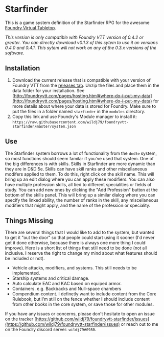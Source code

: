 # Starfinder

This is a game system definition of the Starfinder RPG for the awesome [Foundry Virtual Tabletop](http://foundryvtt.com/).

_This version is only compatible with Foundry VTT version of 0.4.2 or greater. You can directly download v0.1.3 of this sytem to use it on versions 0.4.0 and 0.4.1. This sytem will not work on any of the 0.3.x versions of the software._

## Installation
1. Download the current release that is compatible with your version of Foundry VTT from the [releases tab](https://github.com/wildj79/foundryvtt-starfinder/releases). Unzip the files and place them in the data folder for your installation. See [http://foundryvtt.com/pages/hosting.html#where-do-i-put-my-data](http://foundryvtt.com/pages/hosting.html#where-do-i-put-my-data) for more details about where your data is stored for Foundry. Make sure to put the files in a folder named `starfinder` in the `modules` directory.
2. Copy this link and use Foundry's Module manager to install it: `https://raw.githubusercontent.com/wildj79/foundryvtt-starfinder/master/system.json`

## Use

The Starfinder system borrows a lot of functionality from the `dnd5e` system, so most functions should seem familar if you've used that system. One of the big differences is with skills. Skills in Starfinder are more dynamic than they are in D&D 5e. Skills can have skill ranks and other miscellaneous modifers applied to them. To do this, right click on the skill name. This will bring up an edit dialog where you can apply these modifiers. You can also have multiple profession skills, all tied to different specialities or fields of study. You can add new ones by clicking the "Add Profession" button at the bottom of the skills panel. This will bring up a similar dialog where you can specify the linked ability, the number of ranks in the skill, any miscellaneous modifiers that might apply, and the name of the profession or speciality. 

## Things Missing

There are several things that I would like to add to the system, but wanted to get it "out the door" so that people could start using it sooner (I'd never get it done otherwise, becuase there is always one more thing I could improve). Here is a short list of things that still need to be done (not all inclusive. I reserve the right to change my mind about what features should be included or not).

* Vehicle attacks, modifiers, and systems. This still needs to be implemented.
* Starship systems and critical damage.
* Auto calculate EAC and KAC based on equiped armor.
* Containers. e.g. Backbacks and Null-space chambers
* Compendium content. I definetly want to include content from the Core Rulebook, but I'm still on the fence whether I should include content from other books in the core system, or save those for other modules.

If you have any issues or concerns, please don't hesitate to open an issue on the tracker [https://github.com/wildj79/foundryvtt-starfinder/issues](https://github.com/wildj79/foundryvtt-starfinder/issues) or reach out to me on the Foundry discord server: `wildj79#0980`.
